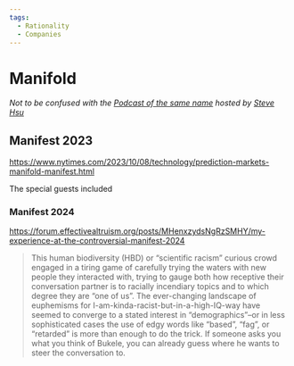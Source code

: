 ```yaml
---
tags:
  - Rationality
  - Companies
---
```

# Manifold
_Not to be confused with the [Podcast of the same name](https://www.manifold1.com/about) hosted by [Steve Hsu](Information%20Processing.md)_

## Manifest 2023

https://www.nytimes.com/2023/10/08/technology/prediction-markets-manifold-manifest.html

The special guests included


### Manifest 2024


https://forum.effectivealtruism.org/posts/MHenxzydsNgRzSMHY/my-experience-at-the-controversial-manifest-2024

>This human biodiversity (HBD) or “scientific racism” curious crowd engaged in a tiring game of carefully trying the waters with new people they interacted with, trying to gauge both how receptive their conversation partner is to racially incendiary topics and to which degree they are “one of us”. The ever-changing landscape of euphemisms for I-am-kinda-racist-but-in-a-high-IQ-way have seemed to converge to a stated interest in “demographics”–or in less sophisticated cases the use of edgy words like “based”, “fag”, or “retarded” is more than enough to do the trick. If someone asks you what you think of Bukele, you can already guess where he wants to steer the conversation to.

